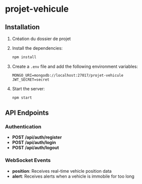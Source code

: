 # projet-vehicule
## Installation

1. Création du dossier de projet

2. Install the dependencies:
   ```bash
   npm install
   ```

3. Create a `.env` file and add the following environment variables:
   ```
   MONGO_URI=mongodb://localhost:27017/projet-vehicule
   JWT_SECRET=secret
   ```

4. Start the server:
   ```bash
   npm start
   ```

## API Endpoints

### Authentication

- **POST /api/auth/register**
- **POST /api/auth/login**
- **POST /api/auth/logout**

### WebSocket Events

- **position**: Receives real-time vehicle position data
- **alert**: Receives alerts when a vehicle is immobile for too long
